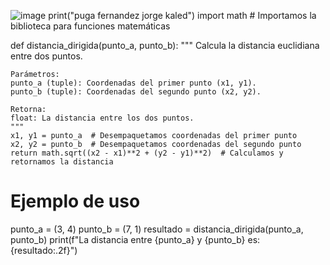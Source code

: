 ![image](https://github.com/user-attachments/assets/e8ef0094-60ea-44e7-ae61-c968b69bd7f8)
print("puga fernandez jorge kaled")
import math  # Importamos la biblioteca para funciones matemáticas

def distancia_dirigida(punto_a, punto_b):
    """
    Calcula la distancia euclidiana entre dos puntos.
    
    Parámetros:
    punto_a (tuple): Coordenadas del primer punto (x1, y1).
    punto_b (tuple): Coordenadas del segundo punto (x2, y2).
    
    Retorna:
    float: La distancia entre los dos puntos.
    """
    x1, y1 = punto_a  # Desempaquetamos coordenadas del primer punto
    x2, y2 = punto_b  # Desempaquetamos coordenadas del segundo punto
    return math.sqrt((x2 - x1)**2 + (y2 - y1)**2)  # Calculamos y retornamos la distancia

# Ejemplo de uso
punto_a = (3, 4)
punto_b = (7, 1)
resultado = distancia_dirigida(punto_a, punto_b)
print(f"La distancia entre {punto_a} y {punto_b} es: {resultado:.2f}")

